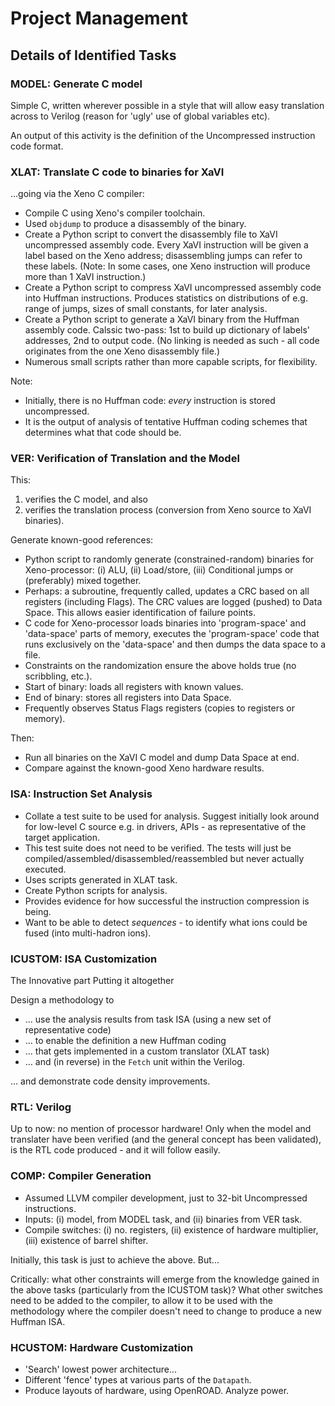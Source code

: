 




# Project Management #


## Details of Identified Tasks ##


### MODEL: Generate C model 

Simple C, written wherever possible in a style that will allow easy translation across to Verilog (reason for 'ugly' use of global variables etc).

An output of this activity is the definition of the Uncompressed instruction code format.


### XLAT: Translate C code to binaries for XaVI 

...going via the Xeno C compiler:
* Compile C using Xeno's compiler toolchain.
* Used `objdump` to produce a disassembly of the binary.
* Create a Python script to convert the disassembly file to XaVI uncompressed assembly code. Every XaVI instruction will be given a label based on the Xeno address; disassembling jumps can refer to these labels. (Note: In some cases, one Xeno instruction will produce more than 1 XaVI instruction.)
* Create a Python script to compress XaVI uncompressed assembly code into Huffman instructions. Produces statistics on distributions of e.g. range of jumps, sizes of small constants, for later analysis.
* Create a Python script to generate a XaVI binary from the Huffman assembly code. Calssic two-pass: 1st to build up dictionary of labels' addresses, 2nd to output code. (No linking is needed as such - all code originates from the one Xeno disassembly file.)
* Numerous small scripts rather than more capable scripts, for flexibility.

Note:
* Initially, there is no Huffman code: _every_ instruction is stored uncompressed.
* It is the output of analysis of tentative Huffman coding schemes that determines what that code should be.


### VER: Verification of Translation and the Model 

This:
1. verifies the C model, and also
2. verifies the translation process (conversion from Xeno source to XaVI binaries).

Generate known-good references:
* Python script to randomly generate (constrained-random) binaries for Xeno-processor: (i) ALU, (ii) Load/store, (iii) Conditional jumps or (preferably) mixed together.
* Perhaps: a subroutine, frequently called, updates a CRC based on all registers (including Flags). The CRC values are logged (pushed) to Data Space. This allows easier identification of failure points.
* C code for Xeno-processor loads binaries into 'program-space' and 'data-space' parts of memory, executes the 'program-space' code that runs exclusively on the 'data-space' and then dumps the data space to a file.
* Constraints on the randomization ensure the above holds true (no scribbling, etc.).
* Start of binary: loads all registers with known values.
* End of binary: stores all registers into Data Space.
* Frequently observes Status Flags registers (copies to registers or memory).

Then:
* Run all binaries on the XaVI C model and dump Data Space at end.
* Compare against the known-good Xeno hardware results.


### ISA: Instruction Set Analysis 

* Collate a test suite to be used for analysis. Suggest initially look around for low-level C source e.g. in drivers, APIs - as representative of the target application.
* This test suite does not need to be verified. The tests will just be compiled/assembled/disassembled/reassembled but never actually executed.
* Uses scripts generated in XLAT task.
* Create Python scripts for analysis.
* Provides evidence for how successful the instruction compression is being.
* Want to be able to detect _sequences_ - to identify what ions could be fused (into multi-hadron ions).


### ICUSTOM: ISA Customization 

The Innovative part
Putting it altogether

Design a methodology to 
* ... use the analysis results from task ISA (using a new set of representative code)
* ... to enable the definition a new Huffman coding
* ... that gets implemented in a custom translator (XLAT task)
* ... and (in reverse) in the `Fetch` unit within the Verilog.

... and demonstrate code density improvements.


### RTL: Verilog 

Up to now: no mention of processor hardware!
Only when the model and translater have been verified (and the general concept has been validated), is the RTL code produced - and it will follow easily.


### COMP: Compiler Generation 

* Assumed LLVM compiler development, just to 32-bit Uncompressed instructions.
* Inputs: (i) model, from MODEL task, and (ii) binaries from VER task.
* Compile switches: (i) no. registers, (ii) existence of hardware multiplier, (iii) existence of barrel shifter.

Initially, this task is just to achieve the above. But...

Critically: what other constraints will emerge from the knowledge gained in the above tasks (particularly from the ICUSTOM task)?
What other switches need to be added to the compiler, to allow it to be used with the methodology where the compiler doesn't need to change to 
produce a new Huffman ISA.


### HCUSTOM: Hardware Customization 

* 'Search' lowest power architecture...
* Different 'fence' types at various parts of the `Datapath`.
* Produce layouts of hardware, using OpenROAD. Analyze power.



